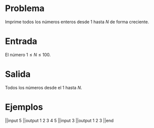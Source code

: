 # Problema

Imprime todos los números enteros desde $1$ hasta $N$ de forma creciente.

# Entrada

El número $1 \leq N \leq 100$.

# Salida

Todos los números desde el 1 hasta $N$.

# Ejemplos

||input
5
||output
1 2 3 4 5
||input
3
||output
1 2 3
||end